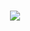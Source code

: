 <h1 align="center">
  <img src="https://readme-typing-svg.herokuapp.com?font=Righteous&size=35&center=true&vCenter=true&width=500&height=70&duration=4000&lines=%D9%85%D8%B1%D8%AD%D8%A8%D8%A7%20%D8%A8%D8%A7%D9%84%D8%AC%D9%85%D9%8A%D8%B9%21%20%F0%9F%91%8B;%D8%A3%D9%86%D8%A7%20%D9%85%D8%B3%D8%A7%D8%B9%D8%AF%20%D8%B0%D9%83%D9%8A!" />
</h1>
